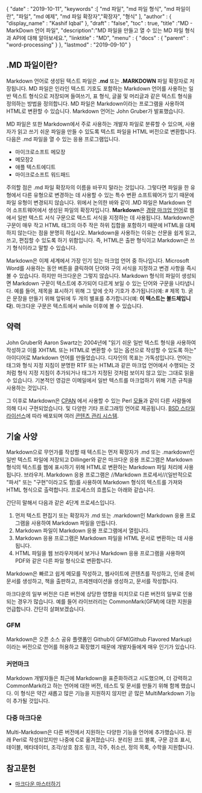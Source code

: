 {
  "date" : "2019-10-11",
  "keywords" :[ "md 파일", "md 파일 형식", "md 파일이란", "파일", "md 예제", "md 파일 확장자","확장자", "형식" ],
  "author" : {
    "display_name" : "Kashif Iqbal"
},
  "draft" : "false",
  "toc" : true,
  "title" :"MD - MarkDown 언어 파일",
  "description":"MD 파일을 만들고 열 수 있는 MD 파일 형식과 API에 대해 알아보세요.",
  "linktitle" : "MD",
  "menu" : {
    "docs" : {
      "parent" : "word-processing"
}
},
  "lastmod" : "2019-09-10"
}

## .MD 파일이란?

Markdown 언어로 생성된 텍스트 파일은 **.md** 또는 **.MARKDOWN** 파일 확장자로 저장됩니다. MD 파일은 인라인 텍스트 기호도 포함하는 Markdown 언어를 사용하는 일반 텍스트 형식으로 저장되며 들여쓰기, 표 형식, 글꼴 및 머리글과 같은 텍스트 형식을 정의하는 방법을 정의합니다. MD 파일은 Markdown이라는 프로그램을 사용하여 HTML로 변환할 수 있습니다. Markdown 언어는 John Gruber가 발표했습니다.

MD 파일은 또한 Markdown에서 주로 사용하는 개발자 파일로 분류할 수 있으며, 사용자가 읽고 쓰기 쉬운 파일을 만들 수 있도록 텍스트 파일을 HTML 버전으로 변환합니다. 다음은 .md 파일을 열 수 있는 응용 프로그램입니다.

* 마이크로소프트 메모장
* 메모장2
* 애플 텍스트에디트
* 마이크로소프트 워드패드

주의할 점은 .md 파일 확장자의 이름을 바꾸지 말라는 것입니다. 그렇다면 파일을 한 유형에서 다른 유형으로 변경하는 데 사용할 수 있는 특수 변환 소프트웨어가 있기 때문에 파일 유형이 변경되지 않습니다. 위에서 논의한 바와 같이 .MD 파일은 Markdown 언어 소프트웨어에서 생성된 파일의 확장자입니다. **Markdown**은 [경량 마크업 언어](https://en.wikipedia.org/wiki/Lightweight_markup_language)로 웹에서 일반 텍스트 서식 구문으로 텍스트 서식을 지정하는 데 사용됩니다. Markdown은 구문이 매우 작고 HTML 태그의 아주 작은 하위 집합을 포함하기 때문에 HTML을 대체하지 않는다는 점을 분명히 하십시오. Markdown을 사용하는 이유는 산문을 쉽게 읽고, 쓰고, 편집할 수 있도록 하기 위함입니다. 즉, HTML은 출판 형식이고 Markdown은 쓰기 형식이라고 말할 수 있습니다.

Markdown은 이제 세계에서 가장 인기 있는 마크업 언어 중 하나입니다. Microsoft Word를 사용하는 동안 버튼을 클릭하여 단어와 구의 서식을 지정하고 변경 사항을 즉시 볼 수 있습니다. 하지만 마크다운은 그렇지 않습니다. Markdown 형식의 파일이 생성되면 Markdown 구문이 텍스트에 추가되어 다르게 보일 수 있는 단어와 구문을 나타냅니다. 예를 들어, 제목을 표시하기 위해 그 앞에 숫자 기호가 추가됩니다(예: # 제목 1). 굵은 문장을 만들기 위해 앞뒤에 두 개의 별표를 추가합니다(예: **이 텍스트는 볼드체입니다**). 마크다운 구문은 텍스트에서 while 이후에 볼 수 있습니다.

## 약력

John Gruber와 Aaron Swartz는 2004년에 "읽기 쉬운 일반 텍스트 형식을 사용하여 작성하고 이를 XHTML 또는 HTML로 변환할 수 있는 옵션으로 작성할 수 있도록 하는" 아이디어로 Markdown 언어를 만들었습니다. 디자인의 목표는 가독성입니다. 언어는 태그와 형식 지정 지침이 분명한 RTF 또는 HTML과 같은 마크업 언어에서 수행되는 것처럼 형식 지정 지침이 추가되거나 태그가 지정된 것처럼 보이지 않고 있는 그대로 읽을 수 있습니다. 기본적인 영감은 이메일에서 일반 텍스트를 마크업하기 위해 기존 규칙을 사용하는 것입니다.

그 이후로 Markdown은 [CPAN](https://en.wikipedia.org/wiki/CPAN) 에서 사용할 수 있는 Perl [모듈](https://en.wikipedia.org/wiki/Modular_programming)과 같이 다른 사람들에 의해 다시 구현되었습니다. 및 다양한 기타 프로그래밍 언어로 제공됩니다. [BSD 스타일 라이선스](https://en.wikipedia.org/wiki/BSD_license)에 따라 배포되며 여러 [콘텐츠 관리 시스템](https://en.wikipedia.org/wiki/Content_management_system).

## 기술 사양

Markdown으로 무언가를 작성할 때 텍스트는 먼저 확장자가 .md 또는 .markdown인 일반 텍스트 파일에 저장되고 Dillinger와 같은 마크다운 응용 프로그램은 Markdown 형식의 텍스트를 웹에 표시하기 위해 HTML로 변환하는 Markdown 파일 처리에 사용됩니다. 브라우저. Markdown 응용 프로그램은 //Markdown 프로세서//(일반적으로 "파서" 또는 "구현"이라고도 함)를 사용하여 Markdown 형식의 텍스트를 가져와 HTML 형식으로 출력합니다. 프로세스의 흐름도는 아래와 같습니다.

간단히 말해서 다음과 같은 4단계 프로세스입니다.

1. 먼저 텍스트 편집기 또는 확장자가 .md 또는 .markdown인 Markdown 응용 프로그램을 사용하여 Markdown 파일을 만듭니다.
1. Markdown 파일이 Markdown 응용 프로그램에서 열립니다.
1. Markdown 응용 프로그램은 Markdown 파일을 HTML 문서로 변환하는 데 사용됩니다.
1. HTML 파일을 웹 브라우저에서 보거나 Markdown 응용 프로그램을 사용하여 PDF와 같은 다른 파일 형식으로 변환합니다.

Markdown은 빠르고 쉽게 메모를 작성하고, 웹사이트에 콘텐츠를 작성하고, 인쇄 준비 문서를 생성하고, 책을 출판하고, 프레젠테이션을 생성하고, 문서를 작성합니다.

마크다운의 일부 버전은 다른 버전에 상당한 영향을 미치므로 다른 버전의 일부로 인용되는 경우가 많습니다. 예를 들어 라이브러리는 CommonMark(GFM)에 대한 지원을 언급합니다. 간단히 살펴보겠습니다.

### GFM
Markdown은 오픈 소스 공유 플랫폼인 Github이 GFM(Github Flavored Markup)이라는 버전으로 언어를 허용하고 확장했기 때문에 개발자들에게 매우 인기가 있습니다.

### 커먼마크
Markdown 개발자들은 최근에 Markdown을 표준화하려고 시도했으며, 더 강력하고 CommonMark라고 하는 언어에 대한 버전, 테스트 및 문서를 만들기 위해 함께 했습니다. 이 형식은 약간 새롭고 많은 기능을 지원하지 않지만 곧 많은 MultiMarkdown 기능이 추가될 것입니다.

### 다중 마크다운
Multi-Markdown은 다른 버전에서 지원하는 다양한 기능을 언어에 추가했습니다. 원래 Perl로 작성되었지만 나중에 C로 옮겨졌습니다. 분리된 코드 블록, 구문 강조 표시, 테이블, 메타데이터, 조각/상호 참조 링크, 각주, 취소선, 정의 목록, 수학을 지원합니다.

## 참고문헌

* [마크다운 마스터하기](https://docs.github.com/en/get-started/writing-on-github/getting-started-with-writing-and-formatting-on-github/basic-writing-and-formatting-syntax)


